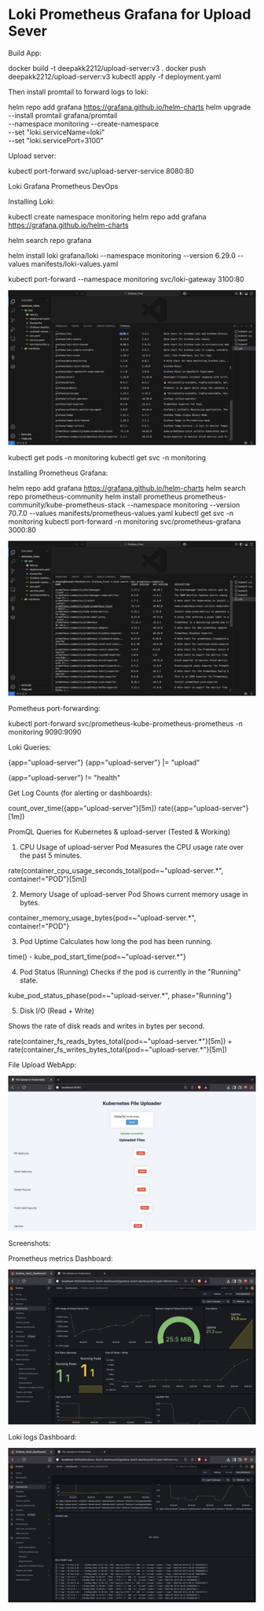 # Loki Prometheus Grafana for Upload Sever


Build App:


docker build -t deepakk2212/upload-server:v3 .
docker push deepakk2212/upload-server:v3
kubectl apply -f deployment.yaml 



Then install promtail to forward logs to loki:

helm repo add grafana https://grafana.github.io/helm-charts
helm upgrade --install promtail grafana/promtail \
  --namespace monitoring --create-namespace \
  --set "loki.serviceName=loki" \
  --set "loki.servicePort=3100"


Upload server:

kubectl port-forward svc/upload-server-service 8080:80







Loki Grafana Prometheus DevOps

Installing Loki:

kubectl create namespace monitoring
helm repo add grafana https://grafana.github.io/helm-charts 

helm search repo grafana 

helm install loki grafana/loki --namespace monitoring --version 6.29.0 --values manifests/loki-values.yaml 

kubectl port-forward --namespace monitoring svc/loki-gateway 3100:80 


![image alt](https://github.com/Dpk808/Grafana_on_UploadServer/blob/main/Grafana%20Screenshots/0.%20Installing%20Loki%20Grafana.png)


kubectl get pods -n monitoring
kubectl get svc -n monitoring




Installing Prometheus Grafana:

helm repo add grafana https://grafana.github.io/helm-charts
helm search repo prometheus-community
helm install prometheus prometheus-community/kube-prometheus-stack --namespace monitoring --version 70.7.0 --values manifests/prometheus-values.yaml 
kubectl get svc -n monitoring
kubectl port-forward -n monitoring svc/prometheus-grafana 3000:80



![image alt](https://github.com/Dpk808/Grafana_on_UploadServer/blob/main/Grafana%20Screenshots/0.%20Installing%20Prometheus%20Grafana.png)





Pometheus port-forwarding:

kubectl port-forward svc/prometheus-kube-prometheus-prometheus -n monitoring 9090:9090




Loki Queries:


{app="upload-server"}
{app="upload-server"} |= "upload"

{app="upload-server"} != "health"



Get Log Counts (for alerting or dashboards):

count_over_time({app="upload-server"}[5m])
rate({app="upload-server"}[1m])








PromQL Queries for Kubernetes & upload-server
(Tested & Working)

1. CPU Usage of upload-server Pod
Measures the CPU usage rate over the past 5 minutes.

rate(container_cpu_usage_seconds_total{pod=~"upload-server.*", container!="POD"}[5m])

2. Memory Usage of upload-server Pod
Shows current memory usage in bytes.

container_memory_usage_bytes{pod=~"upload-server.*", container!="POD"}

3. Pod Uptime
Calculates how long the pod has been running.

time() - kube_pod_start_time{pod=~"upload-server.*"}

4. Pod Status (Running)
Checks if the pod is currently in the "Running" state.

kube_pod_status_phase{pod=~"upload-server.*", phase="Running"}

5. Disk I/O (Read + Write)

Shows the rate of disk reads and writes in bytes per second.


rate(container_fs_reads_bytes_total{pod=~"upload-server.*"}[5m]) + 
rate(container_fs_writes_bytes_total{pod=~"upload-server.*"}[5m])





File Upload WebApp:


![image alt](https://github.com/Dpk808/Grafana_on_UploadServer/blob/main/Grafana%20Screenshots/2.%20UploadServer.png)



Screenshots:

Prometheus metrics Dashboard:

![image alt](https://github.com/Dpk808/Grafana_on_UploadServer/blob/main/Grafana%20Screenshots/3.%20Prometheus_Dashboard.png) 



Loki logs Dashboard:


![image alt](https://github.com/Dpk808/Grafana_on_UploadServer/blob/main/Grafana%20Screenshots/3.%20Loki_Dashboard.png)


